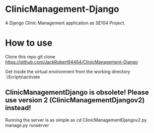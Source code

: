 # ClinicManagement-Django
A Django Clinic Management application as SE104 Project.

# How to use
Clone this repo
git clone https://github.com/JackRobert94464/ClinicManagement-Django

Get inside the virtual environment from the working directory
.\Scripts\activate

## ClinicManagementDjango is obsolete! Please use version 2 (ClinicManagementDjangov2) instead!

Running the server is as simple as
cd ClinicManagementDjangov2
py manage.py runserver

